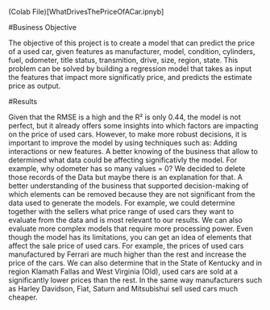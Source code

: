 (Colab File)[WhatDrivesThePriceOfACar.ipnyb]

#Business Objective

The objective of this project is to create a model that can predict the price of a used car, given features as manufacturer, model, condition, cylinders, fuel, odometer, title status, transmition, drive, size, region, state.
This problem can be solved by building a regression model that takes as input the features that impact more significatly price, and predicts the estimate price as output.

#Results

Given that the RMSE is a high and the R² is only 0.44, the model is not perfect, but it already offers some insights into which factors are impacting on the price of used cars. However, to make more robust decisions, it is important to improve the model by using techniques such as:
Adding interactions or new features. A better knowing of the business that allow to determined what data could be affecting significativly the model. For example, why odometer has so many values = 0? We decided to delete those records of the Data but maybe there is an explanation for that.
A better understanding of the business that supported decision-making of which elements can be removed because they are not significant from the data used to generate the models. For example, we could determine together with the sellers what price range of used cars they want to evaluate from the data and is most relevant to our results.
We can also evaluate more complex models that require more processing power.
Even though the model has its limitations, you can get an idea of elements that affect the sale price of used cars. For example, the prices of used cars manufactured by Ferrari are much higher than the rest and increase the price of the cars.
We can also determine that in the State of Kentucky and in region Klamath Fallas and West Virginia (Old), used cars are sold at a significantly lower prices than the rest.
In the same way manufacturers such as Harley Davidson, Fiat, Saturn and Mitsubishui sell used cars much cheaper.
